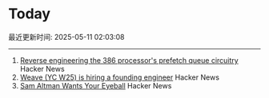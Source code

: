 # Today

最近更新时间: 2025-05-11 02:03:08

--- 
1. [Reverse engineering the 386 processor's prefetch queue circuitry](http://www.righto.com/2025/05/386-prefetch-circuitry-reverse-engineered.html) Hacker News
2. [Weave (YC W25) is hiring a founding engineer](https://www.ycombinator.com/companies/weave-3/jobs) Hacker News
3. [Sam Altman Wants Your Eyeball](https://www.privacyguides.org/articles/2025/05/10/sam-altman-wants-your-eyeball/) Hacker News
